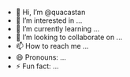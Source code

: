 - 👋 Hi, I’m @quacastan
- 👀 I’m interested in ...
- 🌱 I’m currently learning ...
- 💞️ I’m looking to collaborate on ...
- 📫 How to reach me ...
- 😄 Pronouns: ...
- ⚡ Fun fact: ...

<!---
quacastan/quacastan is a ✨ special ✨ repository because its `README.md` (this file) appears on your GitHub profile.
You can click the Preview link to take a look at your changes.
--->
